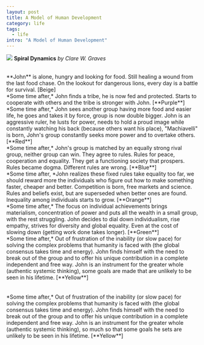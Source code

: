 ```yaml
---
layout: post
title: A Model of Human Development
category: life
tags:
  - life
intro: "A Model of Human Development"
---
```


![](https://cdn-images-1.medium.com/max/1200/1*FTlZgLIPSh_iGhpWRL2c9w.jpeg)
**Spiral Dynamics** *by Clare W. Graves*

<br/>
**John** is alone, hungry and looking for food. Still healing a wound from the last food chase. On the lookout for dangerous lions, every day is a battle for survival. [Beige]

<br/>
*Some time after,* John finds a tribe, he is now fed and protected. Starts to cooperate with others and the tribe is stronger with John. [**Purple**]

<br/>
*Some time after,* John sees another group having more food and easier life, he goes and takes it by force, group is now double bigger. John is an aggressive ruler, he lusts for power, needs to hold a proud image while constantly watching his back (because others want his place), "Machiavelli" is born, John's group constantly seeks more power and to overtake others. [**Red**]

<br/>
*Some time after,* John's group is matched by an equally strong rival group, neither group can win. They agree to rules. Rules for peace, cooperation and equality. They get a functioning society that prospers. Rules became dogma. Different rules are wrong.  [**Blue**]

<br/>
*Some time after, *John realizes these fixed rules take equality too far, we should reward more the individuals who figure out how to make something faster, cheaper and better. Competition is born, free markets and science. Rules and beliefs exist, but are superseded when better ones are found. Inequality among individuals starts to grow.  [**Orange**]

<br/>
*Some time after,* The focus on individual achievements brings materialism, concentration of power and puts all the wealth in a small group, with the rest struggling. John decides to dial down individualism, rise empathy, strives for diversity and global equality. Even at the cost of slowing down (getting work done takes longer).  [**Green**]

<br/>
*Some time after,* Out of frustration of the inability (or slow pace) for solving the complex problems that humanity is faced with (the global consensus takes time and energy). John finds himself with the need to break out of the group and to offer his unique contribution in a complete independent and free way. John is an instrument for the greater whole (authentic systemic thinking), some goals are made that are unlikely to be seen in his lifetime. [**Yellow**]
<br/><br/>

<br/>
*Some time after,* Out of frustration of the inability (or slow pace) for solving the complex problems that humanity is faced with (the global consensus takes time and energy). John finds himself with the need to break out of the group and to offer his unique contribution in a complete independent and free way. John is an instrument for the greater whole (authentic systemic thinking), so much so that some goals he sets are unlikely to be seen in his lifetime. [**Yellow**]
<br/><br/>